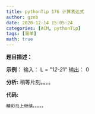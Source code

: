 ```yaml
---
title: pythonTip 176 计算表达式
author: gznb
date: 2020-12-14 15:05:24
categories: [ACM, pythonTip]
tags: [简单]
math: true
---
```


**题目描述：**


**示例：**
输入：
L = "1*2-2*1"
输出：
0


**分析:**
稍等片刻。。。。

**代码:**
```python
精彩马上继续。。。。。
```
